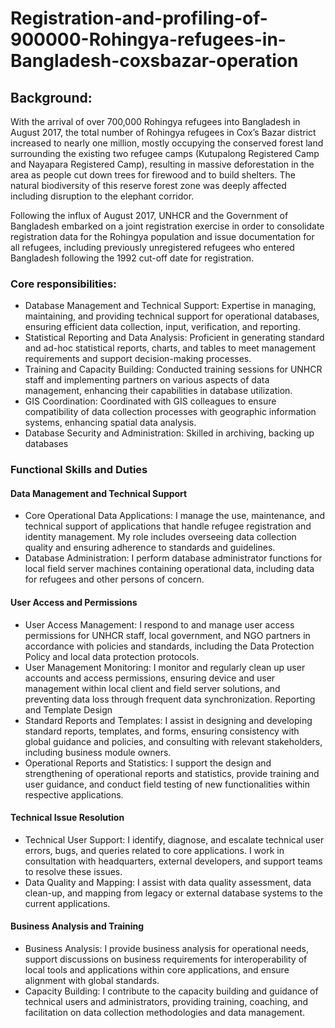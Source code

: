 # Registration-and-profiling-of-900000-Rohingya-refugees-in-Bangladesh-coxsbazar-operation

## Background: 
With the arrival of over 700,000 Rohingya refugees into Bangladesh in August 2017, the total number of Rohingya refugees in Cox’s Bazar district increased to nearly one million, mostly occupying the conserved forest land surrounding the existing two refugee camps (Kutupalong Registered Camp and Nayapara Registered Camp), resulting in massive deforestation in the area as people cut down trees for firewood and to build shelters. The natural biodiversity of this reserve forest zone was deeply affected including disruption to the elephant corridor. 

Following the influx of August 2017, UNHCR and the Government of Bangladesh embarked on a joint registration exercise in order to consolidate registration data for the Rohingya population and issue documentation for all refugees, including previously unregistered refugees who entered Bangladesh following the 1992 cut-off date for registration.

### Core responsibilities:

- Database Management and Technical Support: Expertise in managing, maintaining, and providing technical support for operational databases, ensuring efficient data collection, input, verification, and reporting.
- Statistical Reporting and Data Analysis: Proficient in generating standard and ad-hoc statistical reports, charts, and tables to meet management requirements and support decision-making processes.
- Training and Capacity Building: Conducted training sessions for UNHCR staff and implementing partners on various aspects of data management, enhancing their capabilities in database utilization.
- GIS Coordination: Coordinated with GIS colleagues to ensure compatibility of data collection processes with geographic information systems, enhancing spatial data analysis.
- Database Security and Administration: Skilled in archiving, backing up databases

### Functional Skills and Duties
#### Data Management and Technical Support
- Core Operational Data Applications: I manage the use, maintenance, and technical support of applications that handle refugee registration and identity management. My role includes overseeing data collection quality and ensuring adherence to standards and guidelines.
- Database Administration: I perform database administrator functions for local field server machines containing operational data, including data for refugees and other persons of concern.
#### User Access and Permissions
- User Access Management: I respond to and manage user access permissions for UNHCR staff, local government, and NGO partners in accordance with policies and standards, including the Data Protection Policy and local data protection protocols.
- User Management Monitoring: I monitor and regularly clean up user accounts and access permissions, ensuring device and user management within local client and field server solutions, and preventing data loss through frequent data synchronization.
Reporting and Template Design
- Standard Reports and Templates: I assist in designing and developing standard reports, templates, and forms, ensuring consistency with global guidance and policies, and consulting with relevant stakeholders, including business module owners.
- Operational Reports and Statistics: I support the design and strengthening of operational reports and statistics, provide training and user guidance, and conduct field testing of new functionalities within respective applications.
#### Technical Issue Resolution
- Technical User Support: I identify, diagnose, and escalate technical user errors, bugs, and queries related to core applications. I work in consultation with headquarters, external developers, and support teams to resolve these issues.
- Data Quality and Mapping: I assist with data quality assessment, data clean-up, and mapping from legacy or external database systems to the current applications.
#### Business Analysis and Training
- Business Analysis: I provide business analysis for operational needs, support discussions on business requirements for interoperability of local tools and applications within core applications, and ensure alignment with global standards.
- Capacity Building: I contribute to the capacity building and guidance of technical users and administrators, providing training, coaching, and facilitation on data collection methodologies and data management.
